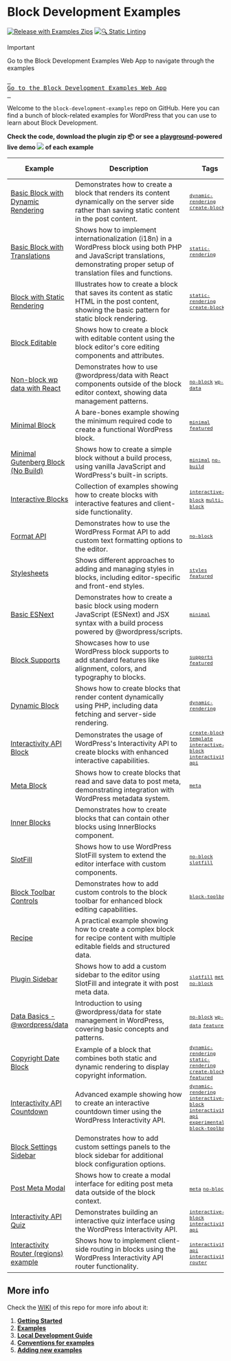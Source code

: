 # Block Development Examples

[![Release with Examples Zips](https://github.com/juanma-wp/block-development-examples/actions/workflows/release-zips.yml/badge.svg)](https://github.com/juanma-wp/block-development-examples/actions/workflows/release-zips.yml) [![🔍 Static Linting](https://github.com/juanma-wp/block-development-examples/actions/workflows/static-linting.yml/badge.svg)](https://github.com/juanma-wp/block-development-examples/actions/workflows/static-linting.yml)

> [!IMPORTANT]  
> Go to the Block Development Examples Web App to navigate through the examples
>
> [<kbd> <br>Go to the Block Development Examples Web App<br> </kbd>](https://juanma-wp.github.io/block-development-examples)

Welcome to the `block-development-examples` repo on GitHub. Here you can find a bunch of block-related examples for WordPress that you can use to learn about Block Development.

**Check the code, download the plugin zip 📦 or see a [playground](https://developer.wordpress.org/playground/)-powered live demo ![](https://raw.githubusercontent.com/juanma-wp/block-development-examples/trunk/_assets/icon-wp.svg) of each example**

<!-- Please, do not remove these @TABLE EXAMPLES BEGIN and @TABLE EXAMPLES END comments or modify the table inside. This table is automatically generated from the data at _data/examples.json and _data/tags.json -->
<!-- @TABLE EXAMPLES BEGIN -->

| Example                                                                                                                                          | <span style="display: inline-block; width:250px">Description</span>                                                                                                                | Tags                                                                                                                                                                                                                                                                                                                                                                                                                                                                                                                                                                                                                                                                                                 | Download .zip                                                                                                                                                                                                                        | Live Demo                                                                                                                                                                                                                                                                                                                                                      |
| ------------------------------------------------------------------------------------------------------------------------------------------------ | ---------------------------------------------------------------------------------------------------------------------------------------------------------------------------------- | ---------------------------------------------------------------------------------------------------------------------------------------------------------------------------------------------------------------------------------------------------------------------------------------------------------------------------------------------------------------------------------------------------------------------------------------------------------------------------------------------------------------------------------------------------------------------------------------------------------------------------------------------------------------------------------------------------- | ------------------------------------------------------------------------------------------------------------------------------------------------------------------------------------------------------------------------------------ | -------------------------------------------------------------------------------------------------------------------------------------------------------------------------------------------------------------------------------------------------------------------------------------------------------------------------------------------------------------- |
| [Basic Block with Dynamic Rendering](https://github.com/juanma-wp/block-development-examples/tree/trunk/plugins/block-dynamic-rendering-64756b)  | Demonstrates how to create a block that renders its content dynamically on the server side rather than saving static content in the post content.                                  | <small><code><a href="https://juanma-wp.github.io/block-development-examples/?tags=dynamic-rendering">dynamic-rendering</a></code></small> <small><code><a href="https://juanma-wp.github.io/block-development-examples/?tags=create-block">create-block</a></code></small>                                                                                                                                                                                                                                                                                                                                                                                                                          | [📦](https://github.com/juanma-wp/block-development-examples/releases/download/latest/block-dynamic-rendering-64756b.zip 'Install the plugin on any WordPress site using this zip and activate it to see the example in action')     | [![](https://raw.githubusercontent.com/juanma-wp/block-development-examples/trunk/_assets/icon-wp.svg)](https://playground.wordpress.net/?blueprint-url=https://raw.githubusercontent.com/juanma-wp/block-development-examples/trunk/plugins/block-dynamic-rendering-64756b/_playground/blueprint.json 'Click here to access a live demo of this example')     |
| [Basic Block with Translations](https://github.com/juanma-wp/block-development-examples/tree/trunk/plugins/basic-block-translations-3df23d)      | Shows how to implement internationalization (i18n) in a WordPress block using both PHP and JavaScript translations, demonstrating proper setup of translation files and functions. | <small><code><a href="https://juanma-wp.github.io/block-development-examples/?tags=static-rendering">static-rendering</a></code></small>                                                                                                                                                                                                                                                                                                                                                                                                                                                                                                                                                             | [📦](https://github.com/juanma-wp/block-development-examples/releases/download/latest/basic-block-translations-3df23d.zip 'Install the plugin on any WordPress site using this zip and activate it to see the example in action')    | [![](https://raw.githubusercontent.com/juanma-wp/block-development-examples/trunk/_assets/icon-wp.svg)](https://playground.wordpress.net/?blueprint-url=https://raw.githubusercontent.com/juanma-wp/block-development-examples/trunk/plugins/basic-block-translations-3df23d/_playground/blueprint.json 'Click here to access a live demo of this example')    |
| [Block with Static Rendering](https://github.com/juanma-wp/block-development-examples/tree/trunk/plugins/block-static-rendering-b16608)          | Illustrates how to create a block that saves its content as static HTML in the post content, showing the basic pattern for static block rendering.                                 | <small><code><a href="https://juanma-wp.github.io/block-development-examples/?tags=static-rendering">static-rendering</a></code></small> <small><code><a href="https://juanma-wp.github.io/block-development-examples/?tags=create-block">create-block</a></code></small>                                                                                                                                                                                                                                                                                                                                                                                                                            | [📦](https://github.com/juanma-wp/block-development-examples/releases/download/latest/block-static-rendering-b16608.zip 'Install the plugin on any WordPress site using this zip and activate it to see the example in action')      | [![](https://raw.githubusercontent.com/juanma-wp/block-development-examples/trunk/_assets/icon-wp.svg)](https://playground.wordpress.net/?blueprint-url=https://raw.githubusercontent.com/juanma-wp/block-development-examples/trunk/plugins/block-static-rendering-b16608/_playground/blueprint.json 'Click here to access a live demo of this example')      |
| [Block Editable](https://github.com/juanma-wp/block-development-examples/tree/trunk/plugins/editable-block-1b8c51)                               | Shows how to create a block with editable content using the block editor's core editing components and attributes.                                                                 |                                                                                                                                                                                                                                                                                                                                                                                                                                                                                                                                                                                                                                                                                                      | [📦](https://github.com/juanma-wp/block-development-examples/releases/download/latest/editable-block-1b8c51.zip 'Install the plugin on any WordPress site using this zip and activate it to see the example in action')              | [![](https://raw.githubusercontent.com/juanma-wp/block-development-examples/trunk/_assets/icon-wp.svg)](https://playground.wordpress.net/?blueprint-url=https://raw.githubusercontent.com/juanma-wp/block-development-examples/trunk/plugins/editable-block-1b8c51/_playground/blueprint.json 'Click here to access a live demo of this example')              |
| [Non-block wp data with React](https://github.com/juanma-wp/block-development-examples/tree/trunk/plugins/non-block-react-wp-data-56d6f3)        | Demonstrates how to use @wordpress/data with React components outside of the block editor context, showing data management patterns.                                               | <small><code><a href="https://juanma-wp.github.io/block-development-examples/?tags=no-block">no-block</a></code></small> <small><code><a href="https://juanma-wp.github.io/block-development-examples/?tags=wp-data">wp-data</a></code></small>                                                                                                                                                                                                                                                                                                                                                                                                                                                      | [📦](https://github.com/juanma-wp/block-development-examples/releases/download/latest/non-block-react-wp-data-56d6f3.zip 'Install the plugin on any WordPress site using this zip and activate it to see the example in action')     | [![](https://raw.githubusercontent.com/juanma-wp/block-development-examples/trunk/_assets/icon-wp.svg)](https://playground.wordpress.net/?blueprint-url=https://raw.githubusercontent.com/juanma-wp/block-development-examples/trunk/plugins/non-block-react-wp-data-56d6f3/_playground/blueprint.json 'Click here to access a live demo of this example')     |
| [Minimal Block](https://github.com/juanma-wp/block-development-examples/tree/trunk/plugins/minimal-block-ca6eda)                                 | A bare-bones example showing the minimum required code to create a functional WordPress block.                                                                                     | <small><code><a href="https://juanma-wp.github.io/block-development-examples/?tags=minimal">minimal</a></code></small> <small><code><a href="https://juanma-wp.github.io/block-development-examples/?tags=featured">featured</a></code></small>                                                                                                                                                                                                                                                                                                                                                                                                                                                      | [📦](https://github.com/juanma-wp/block-development-examples/releases/download/latest/minimal-block-ca6eda.zip 'Install the plugin on any WordPress site using this zip and activate it to see the example in action')               | [![](https://raw.githubusercontent.com/juanma-wp/block-development-examples/trunk/_assets/icon-wp.svg)](https://playground.wordpress.net/?blueprint-url=https://raw.githubusercontent.com/juanma-wp/block-development-examples/trunk/plugins/minimal-block-ca6eda/_playground/blueprint.json 'Click here to access a live demo of this example')               |
| [Minimal Gutenberg Block (No Build)](https://github.com/juanma-wp/block-development-examples/tree/trunk/plugins/minimal-block-no-build-e621a6)   | Shows how to create a simple block without a build process, using vanilla JavaScript and WordPress's built-in scripts.                                                             | <small><code><a href="https://juanma-wp.github.io/block-development-examples/?tags=minimal">minimal</a></code></small> <small><code><a href="https://juanma-wp.github.io/block-development-examples/?tags=no-build">no-build</a></code></small>                                                                                                                                                                                                                                                                                                                                                                                                                                                      | [📦](https://github.com/juanma-wp/block-development-examples/releases/download/latest/minimal-block-no-build-e621a6.zip 'Install the plugin on any WordPress site using this zip and activate it to see the example in action')      | [![](https://raw.githubusercontent.com/juanma-wp/block-development-examples/trunk/_assets/icon-wp.svg)](https://playground.wordpress.net/?blueprint-url=https://raw.githubusercontent.com/juanma-wp/block-development-examples/trunk/plugins/minimal-block-no-build-e621a6/_playground/blueprint.json 'Click here to access a live demo of this example')      |
| [Interactive Blocks](https://github.com/juanma-wp/block-development-examples/tree/trunk/plugins/interactive-blocks-demos-99def1)                 | Collection of examples showing how to create blocks with interactive features and client-side functionality.                                                                       | <small><code><a href="https://juanma-wp.github.io/block-development-examples/?tags=interactive-block">interactive-block</a></code></small> <small><code><a href="https://juanma-wp.github.io/block-development-examples/?tags=multi-block">multi-block</a></code></small>                                                                                                                                                                                                                                                                                                                                                                                                                            | [📦](https://github.com/juanma-wp/block-development-examples/releases/download/latest/interactive-blocks-demos-99def1.zip 'Install the plugin on any WordPress site using this zip and activate it to see the example in action')    | [![](https://raw.githubusercontent.com/juanma-wp/block-development-examples/trunk/_assets/icon-wp.svg)](https://playground.wordpress.net/?blueprint-url=https://raw.githubusercontent.com/juanma-wp/block-development-examples/trunk/plugins/interactive-blocks-demos-99def1/_playground/blueprint.json 'Click here to access a live demo of this example')    |
| [Format API](https://github.com/juanma-wp/block-development-examples/tree/trunk/plugins/format-api-f14b86)                                       | Demonstrates how to use the WordPress Format API to add custom text formatting options to the editor.                                                                              | <small><code><a href="https://juanma-wp.github.io/block-development-examples/?tags=no-block">no-block</a></code></small>                                                                                                                                                                                                                                                                                                                                                                                                                                                                                                                                                                             | [📦](https://github.com/juanma-wp/block-development-examples/releases/download/latest/format-api-f14b86.zip 'Install the plugin on any WordPress site using this zip and activate it to see the example in action')                  | [![](https://raw.githubusercontent.com/juanma-wp/block-development-examples/trunk/_assets/icon-wp.svg)](https://playground.wordpress.net/?blueprint-url=https://raw.githubusercontent.com/juanma-wp/block-development-examples/trunk/plugins/format-api-f14b86/_playground/blueprint.json 'Click here to access a live demo of this example')                  |
| [Stylesheets](https://github.com/juanma-wp/block-development-examples/tree/trunk/plugins/stylesheets-79a4c3)                                     | Shows different approaches to adding and managing styles in blocks, including editor-specific and front-end styles.                                                                | <small><code><a href="https://juanma-wp.github.io/block-development-examples/?tags=styles">styles</a></code></small> <small><code><a href="https://juanma-wp.github.io/block-development-examples/?tags=featured">featured</a></code></small>                                                                                                                                                                                                                                                                                                                                                                                                                                                        | [📦](https://github.com/juanma-wp/block-development-examples/releases/download/latest/stylesheets-79a4c3.zip 'Install the plugin on any WordPress site using this zip and activate it to see the example in action')                 | [![](https://raw.githubusercontent.com/juanma-wp/block-development-examples/trunk/_assets/icon-wp.svg)](https://playground.wordpress.net/?blueprint-url=https://raw.githubusercontent.com/juanma-wp/block-development-examples/trunk/plugins/stylesheets-79a4c3/_playground/blueprint.json 'Click here to access a live demo of this example')                 |
| [Basic ESNext](https://github.com/juanma-wp/block-development-examples/tree/trunk/plugins/basic-esnext-a2ab62)                                   | Demonstrates how to create a basic block using modern JavaScript (ESNext) and JSX syntax with a build process powered by @wordpress/scripts.                                       | <small><code><a href="https://juanma-wp.github.io/block-development-examples/?tags=minimal">minimal</a></code></small>                                                                                                                                                                                                                                                                                                                                                                                                                                                                                                                                                                               | [📦](https://github.com/juanma-wp/block-development-examples/releases/download/latest/basic-esnext-a2ab62.zip 'Install the plugin on any WordPress site using this zip and activate it to see the example in action')                | [![](https://raw.githubusercontent.com/juanma-wp/block-development-examples/trunk/_assets/icon-wp.svg)](https://playground.wordpress.net/?blueprint-url=https://raw.githubusercontent.com/juanma-wp/block-development-examples/trunk/plugins/basic-esnext-a2ab62/_playground/blueprint.json 'Click here to access a live demo of this example')                |
| [Block Supports](https://github.com/juanma-wp/block-development-examples/tree/trunk/plugins/block-supports-6aa4dd)                               | Showcases how to use WordPress block supports to add standard features like alignment, colors, and typography to blocks.                                                           | <small><code><a href="https://juanma-wp.github.io/block-development-examples/?tags=supports">supports</a></code></small> <small><code><a href="https://juanma-wp.github.io/block-development-examples/?tags=featured">featured</a></code></small>                                                                                                                                                                                                                                                                                                                                                                                                                                                    | [📦](https://github.com/juanma-wp/block-development-examples/releases/download/latest/block-supports-6aa4dd.zip 'Install the plugin on any WordPress site using this zip and activate it to see the example in action')              | [![](https://raw.githubusercontent.com/juanma-wp/block-development-examples/trunk/_assets/icon-wp.svg)](https://playground.wordpress.net/?blueprint-url=https://raw.githubusercontent.com/juanma-wp/block-development-examples/trunk/plugins/block-supports-6aa4dd/_playground/blueprint.json 'Click here to access a live demo of this example')              |
| [Dynamic Block](https://github.com/juanma-wp/block-development-examples/tree/trunk/plugins/dynamic-block-b0bce7)                                 | Shows how to create blocks that render content dynamically using PHP, including data fetching and server-side rendering.                                                           | <small><code><a href="https://juanma-wp.github.io/block-development-examples/?tags=dynamic-rendering">dynamic-rendering</a></code></small>                                                                                                                                                                                                                                                                                                                                                                                                                                                                                                                                                           | [📦](https://github.com/juanma-wp/block-development-examples/releases/download/latest/dynamic-block-b0bce7.zip 'Install the plugin on any WordPress site using this zip and activate it to see the example in action')               | [![](https://raw.githubusercontent.com/juanma-wp/block-development-examples/trunk/_assets/icon-wp.svg)](https://playground.wordpress.net/?blueprint-url=https://raw.githubusercontent.com/juanma-wp/block-development-examples/trunk/plugins/dynamic-block-b0bce7/_playground/blueprint.json 'Click here to access a live demo of this example')               |
| [Interactivity API Block](https://github.com/juanma-wp/block-development-examples/tree/trunk/plugins/interactivity-api-block-833d15)             | Demonstrates the usage of WordPress's Interactivity API to create blocks with enhanced interactive capabilities.                                                                   | <small><code><a href="https://juanma-wp.github.io/block-development-examples/?tags=create-block-template">create-block-template</a></code></small> <small><code><a href="https://juanma-wp.github.io/block-development-examples/?tags=interactive-block">interactive-block</a></code></small> <small><code><a href="https://juanma-wp.github.io/block-development-examples/?tags=interactivity-api">interactivity-api</a></code></small>                                                                                                                                                                                                                                                             | [📦](https://github.com/juanma-wp/block-development-examples/releases/download/latest/interactivity-api-block-833d15.zip 'Install the plugin on any WordPress site using this zip and activate it to see the example in action')     | [![](https://raw.githubusercontent.com/juanma-wp/block-development-examples/trunk/_assets/icon-wp.svg)](https://playground.wordpress.net/?blueprint-url=https://raw.githubusercontent.com/juanma-wp/block-development-examples/trunk/plugins/interactivity-api-block-833d15/_playground/blueprint.json 'Click here to access a live demo of this example')     |
| [Meta Block](https://github.com/juanma-wp/block-development-examples/tree/trunk/plugins/meta-block-bb1e55)                                       | Shows how to create blocks that read and save data to post meta, demonstrating integration with WordPress metadata system.                                                         | <small><code><a href="https://juanma-wp.github.io/block-development-examples/?tags=meta">meta</a></code></small>                                                                                                                                                                                                                                                                                                                                                                                                                                                                                                                                                                                     | [📦](https://github.com/juanma-wp/block-development-examples/releases/download/latest/meta-block-bb1e55.zip 'Install the plugin on any WordPress site using this zip and activate it to see the example in action')                  | [![](https://raw.githubusercontent.com/juanma-wp/block-development-examples/trunk/_assets/icon-wp.svg)](https://playground.wordpress.net/?blueprint-url=https://raw.githubusercontent.com/juanma-wp/block-development-examples/trunk/plugins/meta-block-bb1e55/_playground/blueprint.json 'Click here to access a live demo of this example')                  |
| [Inner Blocks](https://github.com/juanma-wp/block-development-examples/tree/trunk/plugins/inner-blocks-dcd824)                                   | Demonstrates how to create blocks that can contain other blocks using InnerBlocks component.                                                                                       |                                                                                                                                                                                                                                                                                                                                                                                                                                                                                                                                                                                                                                                                                                      | [📦](https://github.com/juanma-wp/block-development-examples/releases/download/latest/inner-blocks-dcd824.zip 'Install the plugin on any WordPress site using this zip and activate it to see the example in action')                | [![](https://raw.githubusercontent.com/juanma-wp/block-development-examples/trunk/_assets/icon-wp.svg)](https://playground.wordpress.net/?blueprint-url=https://raw.githubusercontent.com/juanma-wp/block-development-examples/trunk/plugins/inner-blocks-dcd824/_playground/blueprint.json 'Click here to access a live demo of this example')                |
| [SlotFill](https://github.com/juanma-wp/block-development-examples/tree/trunk/plugins/slotfill-2fb190)                                           | Shows how to use WordPress SlotFill system to extend the editor interface with custom components.                                                                                  | <small><code><a href="https://juanma-wp.github.io/block-development-examples/?tags=no-block">no-block</a></code></small> <small><code><a href="https://juanma-wp.github.io/block-development-examples/?tags=slotfill">slotfill</a></code></small>                                                                                                                                                                                                                                                                                                                                                                                                                                                    | [📦](https://github.com/juanma-wp/block-development-examples/releases/download/latest/slotfill-2fb190.zip 'Install the plugin on any WordPress site using this zip and activate it to see the example in action')                    | [![](https://raw.githubusercontent.com/juanma-wp/block-development-examples/trunk/_assets/icon-wp.svg)](https://playground.wordpress.net/?blueprint-url=https://raw.githubusercontent.com/juanma-wp/block-development-examples/trunk/plugins/slotfill-2fb190/_playground/blueprint.json 'Click here to access a live demo of this example')                    |
| [Block Toolbar Controls](https://github.com/juanma-wp/block-development-examples/tree/trunk/plugins/block-toolbar-ab967f)                        | Demonstrates how to add custom controls to the block toolbar for enhanced block editing capabilities.                                                                              | <small><code><a href="https://juanma-wp.github.io/block-development-examples/?tags=block-toolbar">block-toolbar</a></code></small>                                                                                                                                                                                                                                                                                                                                                                                                                                                                                                                                                                   | [📦](https://github.com/juanma-wp/block-development-examples/releases/download/latest/block-toolbar-ab967f.zip 'Install the plugin on any WordPress site using this zip and activate it to see the example in action')               | [![](https://raw.githubusercontent.com/juanma-wp/block-development-examples/trunk/_assets/icon-wp.svg)](https://playground.wordpress.net/?blueprint-url=https://raw.githubusercontent.com/juanma-wp/block-development-examples/trunk/plugins/block-toolbar-ab967f/_playground/blueprint.json 'Click here to access a live demo of this example')               |
| [Recipe](https://github.com/juanma-wp/block-development-examples/tree/trunk/plugins/recipe-card-744e8a)                                          | A practical example showing how to create a complex block for recipe content with multiple editable fields and structured data.                                                    |                                                                                                                                                                                                                                                                                                                                                                                                                                                                                                                                                                                                                                                                                                      | [📦](https://github.com/juanma-wp/block-development-examples/releases/download/latest/recipe-card-744e8a.zip 'Install the plugin on any WordPress site using this zip and activate it to see the example in action')                 | [![](https://raw.githubusercontent.com/juanma-wp/block-development-examples/trunk/_assets/icon-wp.svg)](https://playground.wordpress.net/?blueprint-url=https://raw.githubusercontent.com/juanma-wp/block-development-examples/trunk/plugins/recipe-card-744e8a/_playground/blueprint.json 'Click here to access a live demo of this example')                 |
| [Plugin Sidebar](https://github.com/juanma-wp/block-development-examples/tree/trunk/plugins/plugin-sidebar-9ee4a6)                               | Shows how to add a custom sidebar to the editor using SlotFill and integrate it with post meta data.                                                                               | <small><code><a href="https://juanma-wp.github.io/block-development-examples/?tags=slotfill">slotfill</a></code></small> <small><code><a href="https://juanma-wp.github.io/block-development-examples/?tags=meta">meta</a></code></small> <small><code><a href="https://juanma-wp.github.io/block-development-examples/?tags=no-block">no-block</a></code></small>                                                                                                                                                                                                                                                                                                                                   | [📦](https://github.com/juanma-wp/block-development-examples/releases/download/latest/plugin-sidebar-9ee4a6.zip 'Install the plugin on any WordPress site using this zip and activate it to see the example in action')              | [![](https://raw.githubusercontent.com/juanma-wp/block-development-examples/trunk/_assets/icon-wp.svg)](https://playground.wordpress.net/?blueprint-url=https://raw.githubusercontent.com/juanma-wp/block-development-examples/trunk/plugins/plugin-sidebar-9ee4a6/_playground/blueprint.json 'Click here to access a live demo of this example')              |
| [Data Basics - @wordpress/data](https://github.com/juanma-wp/block-development-examples/tree/trunk/plugins/data-basics-59c8f8)                   | Introduction to using @wordpress/data for state management in WordPress, covering basic concepts and patterns.                                                                     | <small><code><a href="https://juanma-wp.github.io/block-development-examples/?tags=no-block">no-block</a></code></small> <small><code><a href="https://juanma-wp.github.io/block-development-examples/?tags=wp-data">wp-data</a></code></small> <small><code><a href="https://juanma-wp.github.io/block-development-examples/?tags=featured">featured</a></code></small>                                                                                                                                                                                                                                                                                                                             | [📦](https://github.com/juanma-wp/block-development-examples/releases/download/latest/data-basics-59c8f8.zip 'Install the plugin on any WordPress site using this zip and activate it to see the example in action')                 | [![](https://raw.githubusercontent.com/juanma-wp/block-development-examples/trunk/_assets/icon-wp.svg)](https://playground.wordpress.net/?blueprint-url=https://raw.githubusercontent.com/juanma-wp/block-development-examples/trunk/plugins/data-basics-59c8f8/_playground/blueprint.json 'Click here to access a live demo of this example')                 |
| [Copyright Date Block](https://github.com/juanma-wp/block-development-examples/tree/trunk/plugins/copyright-date-block-09aac3)                   | Example of a block that combines both static and dynamic rendering to display copyright information.                                                                               | <small><code><a href="https://juanma-wp.github.io/block-development-examples/?tags=dynamic-rendering">dynamic-rendering</a></code></small> <small><code><a href="https://juanma-wp.github.io/block-development-examples/?tags=static-rendering">static-rendering</a></code></small> <small><code><a href="https://juanma-wp.github.io/block-development-examples/?tags=create-block">create-block</a></code></small> <small><code><a href="https://juanma-wp.github.io/block-development-examples/?tags=featured">featured</a></code></small>                                                                                                                                                        | [📦](https://github.com/juanma-wp/block-development-examples/releases/download/latest/copyright-date-block-09aac3.zip 'Install the plugin on any WordPress site using this zip and activate it to see the example in action')        | [![](https://raw.githubusercontent.com/juanma-wp/block-development-examples/trunk/_assets/icon-wp.svg)](https://playground.wordpress.net/?blueprint-url=https://raw.githubusercontent.com/juanma-wp/block-development-examples/trunk/plugins/copyright-date-block-09aac3/_playground/blueprint.json 'Click here to access a live demo of this example')        |
| [Interactivity API Countdown](https://github.com/juanma-wp/block-development-examples/tree/trunk/plugins/interactivity-api-countdown-3cd73e)     | Advanced example showing how to create an interactive countdown timer using the WordPress Interactivity API.                                                                       | <small><code><a href="https://juanma-wp.github.io/block-development-examples/?tags=dynamic-rendering">dynamic-rendering</a></code></small> <small><code><a href="https://juanma-wp.github.io/block-development-examples/?tags=interactive-block">interactive-block</a></code></small> <small><code><a href="https://juanma-wp.github.io/block-development-examples/?tags=interactivity-api">interactivity-api</a></code></small> <small><code><a href="https://juanma-wp.github.io/block-development-examples/?tags=experimental">experimental</a></code></small> <small><code><a href="https://juanma-wp.github.io/block-development-examples/?tags=block-toolbar">block-toolbar</a></code></small> | [📦](https://github.com/juanma-wp/block-development-examples/releases/download/latest/interactivity-api-countdown-3cd73e.zip 'Install the plugin on any WordPress site using this zip and activate it to see the example in action') | [![](https://raw.githubusercontent.com/juanma-wp/block-development-examples/trunk/_assets/icon-wp.svg)](https://playground.wordpress.net/?blueprint-url=https://raw.githubusercontent.com/juanma-wp/block-development-examples/trunk/plugins/interactivity-api-countdown-3cd73e/_playground/blueprint.json 'Click here to access a live demo of this example') |
| [Block Settings Sidebar](https://github.com/juanma-wp/block-development-examples/tree/trunk/plugins/settings-sidebar-82c525)                     | Demonstrates how to add custom settings panels to the block sidebar for additional block configuration options.                                                                    |                                                                                                                                                                                                                                                                                                                                                                                                                                                                                                                                                                                                                                                                                                      | [📦](https://github.com/juanma-wp/block-development-examples/releases/download/latest/settings-sidebar-82c525.zip 'Install the plugin on any WordPress site using this zip and activate it to see the example in action')            | [![](https://raw.githubusercontent.com/juanma-wp/block-development-examples/trunk/_assets/icon-wp.svg)](https://playground.wordpress.net/?blueprint-url=https://raw.githubusercontent.com/juanma-wp/block-development-examples/trunk/plugins/settings-sidebar-82c525/_playground/blueprint.json 'Click here to access a live demo of this example')            |
| [Post Meta Modal](https://github.com/juanma-wp/block-development-examples/tree/trunk/plugins/post-meta-modal-2502fb)                             | Shows how to create a modal interface for editing post meta data outside of the block context.                                                                                     | <small><code><a href="https://juanma-wp.github.io/block-development-examples/?tags=meta">meta</a></code></small> <small><code><a href="https://juanma-wp.github.io/block-development-examples/?tags=no-block">no-block</a></code></small>                                                                                                                                                                                                                                                                                                                                                                                                                                                            | [📦](https://github.com/juanma-wp/block-development-examples/releases/download/latest/post-meta-modal-2502fb.zip 'Install the plugin on any WordPress site using this zip and activate it to see the example in action')             | [![](https://raw.githubusercontent.com/juanma-wp/block-development-examples/trunk/_assets/icon-wp.svg)](https://playground.wordpress.net/?blueprint-url=https://raw.githubusercontent.com/juanma-wp/block-development-examples/trunk/plugins/post-meta-modal-2502fb/_playground/blueprint.json 'Click here to access a live demo of this example')             |
| [Interactivity API Quiz](https://github.com/juanma-wp/block-development-examples/tree/trunk/plugins/interactivity-api-quiz-1835fa)               | Demonstrates building an interactive quiz interface using the WordPress Interactivity API.                                                                                         | <small><code><a href="https://juanma-wp.github.io/block-development-examples/?tags=interactive-block">interactive-block</a></code></small> <small><code><a href="https://juanma-wp.github.io/block-development-examples/?tags=interactivity-api">interactivity-api</a></code></small>                                                                                                                                                                                                                                                                                                                                                                                                                | [📦](https://github.com/juanma-wp/block-development-examples/releases/download/latest/interactivity-api-quiz-1835fa.zip 'Install the plugin on any WordPress site using this zip and activate it to see the example in action')      | [![](https://raw.githubusercontent.com/juanma-wp/block-development-examples/trunk/_assets/icon-wp.svg)](https://playground.wordpress.net/?blueprint-url=https://raw.githubusercontent.com/juanma-wp/block-development-examples/trunk/plugins/interactivity-api-quiz-1835fa/_playground/blueprint.json 'Click here to access a live demo of this example')      |
| [Interactivity Router (regions) example](https://github.com/juanma-wp/block-development-examples/tree/trunk/plugins/interactivity-router-2f43f8) | Shows how to implement client-side routing in blocks using the WordPress Interactivity API router functionality.                                                                   | <small><code><a href="https://juanma-wp.github.io/block-development-examples/?tags=interactivity-api">interactivity-api</a></code></small> <small><code><a href="https://juanma-wp.github.io/block-development-examples/?tags=interactivity-router">interactivity-router</a></code></small>                                                                                                                                                                                                                                                                                                                                                                                                          | [📦](https://github.com/juanma-wp/block-development-examples/releases/download/latest/interactivity-router-2f43f8.zip 'Install the plugin on any WordPress site using this zip and activate it to see the example in action')        | [![](https://raw.githubusercontent.com/juanma-wp/block-development-examples/trunk/_assets/icon-wp.svg)](https://playground.wordpress.net/?blueprint-url=https://raw.githubusercontent.com/juanma-wp/block-development-examples/trunk/plugins/interactivity-router-2f43f8/_playground/blueprint.json 'Click here to access a live demo of this example')        |

<!-- @TABLE EXAMPLES END -->

## More info

Check the [WIKI](https://github.com/juanma-wp/block-development-examples/wiki) of this repo for more info about it:

1. **[Getting Started](https://github.com/juanma-wp/block-development-examples/wiki/01-Getting-Started)**
2. **[Examples](https://github.com/juanma-wp/block-development-examples/wiki/02-Examples)**
3. **[Local Development Guide](https://github.com/juanma-wp/block-development-examples/wiki/05-Local-Development-Guide)**
4. **[Conventions for examples](https://github.com/juanma-wp/block-development-examples/wiki/06-Conventions-for-examples)**
5. **[Adding new examples](https://github.com/juanma-wp/block-development-examples/wiki/07-Adding-new-examples)**
